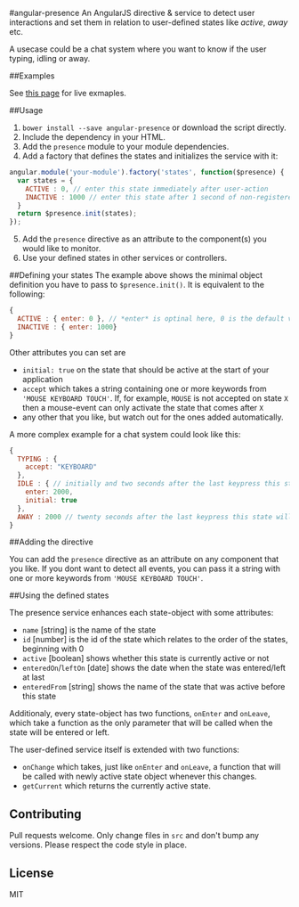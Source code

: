 #angular-presence
An AngularJS directive & service to detect user interactions and set them in relation to user-defined states like *active*, *away* etc.

A usecase could be a chat system where you want to know if the user typing, idling or away.

##Examples

See [this page](http://katebe.github.io/angular-presence/) for live exmaples.

##Usage
1. `bower install --save angular-presence` or download the script directly.
2. Include the dependency in your HTML.
3. Add the `presence` module to your module dependencies.
4. Add a factory that defines the states and initializes the service with it:
```javascript
angular.module('your-module').factory('states', function($presence) {
  var states = {
    ACTIVE : 0, // enter this state immediately after user-action
    INACTIVE : 1000 // enter this state after 1 second of non-registered user-action
  }
  return $presence.init(states);
});
```
5. Add the `presence` directive as an attribute to the component(s) you would like to monitor.
6. Use your defined states in other services or controllers.

##Defining your states
The example above shows the minimal object definition you have to pass to `$presence.init()`. It is equivalent to the following:
```javascript
{
  ACTIVE : { enter: 0 }, // *enter* is optinal here, 0 is the default value if not set
  INACTIVE : { enter: 1000}
}
```

Other attributes you can set are
* `initial: true` on the state that should be active at the start of your application
* `accept` which takes a string containing one or more keywords from `'MOUSE KEYBOARD TOUCH'`. If, for example, `MOUSE` is not accepted on state `X` then a mouse-event can only activate the state that comes after `X`
* any other that you like, but watch out for the ones added automatically.


A more complex example for a chat system could look like this:
```javascript
{
  TYPING : {
    accept: "KEYBOARD"
  },
  IDLE : { // initially and two seconds after the last keypress this state will be active
    enter: 2000,
    initial: true
  },
  AWAY : 2000 // twenty seconds after the last keypress this state will be active
}
```

##Adding the directive

You can add the `presence` directive as an attribute on any component that you like. If you dont want to detect all events, you can pass it a string with one or more keywords from `'MOUSE KEYBOARD TOUCH'`.

##Using the defined states

The presence service enhances each state-object with some attributes:
* `name` [string] is the name of the state
* `id` [number] is the id of the state which relates to the order of the states, beginning with 0
* `active` [boolean] shows whether this state is currently active or not
* `enteredOn`/`leftOn` [date] shows the date when the state was entered/left at last
* `enteredFrom` [string] shows the name of the state that was active before this state

Additionaly, every state-object has two functions, `onEnter` and `onLeave`, which take a function as the only parameter that will be called when the state will be entered or left.

The user-defined service itself is extended with two functions:
* `onChange` which takes, just like `onEnter` and `onLeave`, a function that will be called with newly active state object whenever this changes.
* `getCurrent` which returns the currently active state.

## Contributing

Pull requests welcome. Only change files in `src` and don't bump any versions.
Please respect the code style in place.

## License

MIT
